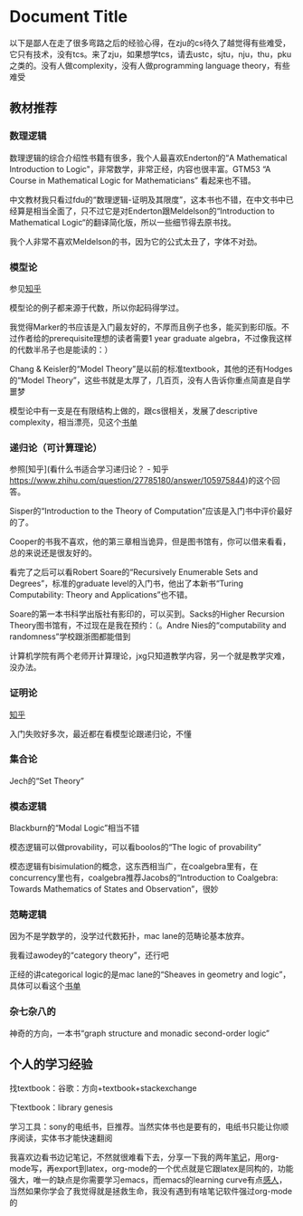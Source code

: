 # Document Title
以下是鄙人在走了很多弯路之后的经验心得，在zju的cs待久了越觉得有些难受，它只有技术，没有tcs。来了zju，如果想学tcs，请去ustc，sjtu，nju，thu，pku之类的。没有人做complexity，没有人做programming language theory，有些难受
## 教材推荐
### 数理逻辑
数理逻辑的综合介绍性书籍有很多，我个人最喜欢Enderton的“A Mathematical Introduction to Logic"，非常数学，非常正经，内容也很丰富。GTM53 “A Course in Mathematical Logic for Mathematicians” 看起来也不错。

中文教材我只看过fdu的“数理逻辑-证明及其限度”，这本书也不错，在中文书中已经算是相当全面了，只不过它是对Enderton跟Meldelson的“Introduction to Mathematical Logic“的翻译简化版，所以一些细节得去原书找。

我个人非常不喜欢Meldelson的书，因为它的公式太丑了，字体不对劲。
### 模型论
参见[知乎](https://www.zhihu.com/question/36382597/answer/100089998)

模型论的例子都来源于代数，所以你起码得学过。

我觉得Marker的书应该是入门最友好的，不厚而且例子也多，能买到影印版。不过作者给的prerequisite理想的读者需要1 year graduate algebra，不过像我这样的代数半吊子也是能读的：）

Chang & Keisler的“Model Theory”是以前的标准textbook，其他的还有Hodges的“Model Theory”，这些书就是太厚了，几百页，没有人告诉你重点简直是自学噩梦

模型论中有一支是在有限结构上做的，跟cs很相关，发展了descriptive complexity，相当漂亮，见这个[书单](https://www.douban.com/doulist/13723512/)
### 递归论（可计算理论）
参照[知乎](看什么书适合学习递归论？ - 知乎
https://www.zhihu.com/question/27785180/answer/105975844)的这个回答。

Sisper的“Introduction to the Theory of Computation”应该是入门书中评价最好的了。

Cooper的书我不喜欢，他的第三章相当诡异，但是图书馆有，你可以借来看看，总的来说还是很友好的。

看完了之后可以看Robert Soare的“Recursively Enumerable Sets and Degrees”，标准的graduate level的入门书，他出了本新书“Turing Computability: Theory and Applications”也不错。

Soare的第一本书科学出版社有影印的，可以买到。Sacks的Higher Recursion Theory图书馆有，不过现在是我在预约：（。Andre Nies的“computability and randomness”学校跟浙图都能借到

计算机学院有两个老师开计算理论，jxg只知道教学内容，另一个就是教学灾难，没办法。
### 证明论
[知乎](https://www.zhihu.com/question/39106749/answer/79847632)

入门失败好多次，最近都在看模型论跟递归论，不懂
### 集合论
Jech的“Set Theory”
### 模态逻辑
Blackburn的“Modal Logic”相当不错

模态逻辑可以做provability，可以看boolos的“The logic of provability”

模态逻辑有bisimulation的概念，这东西相当广，在coalgebra里有，在concurrency里也有，coalgebra推荐Jacobs的“Introduction to Coalgebra: Towards Mathematics of States and Observation”，很妙
### 范畴逻辑
因为不是学数学的，没学过代数拓扑，mac lane的范畴论基本放弃。

我看过awodey的“category theory”，还行吧

正经的讲categorical logic的是mac lane的“Sheaves in geometry and logic”，具体可以看这个[书单](https://www.douban.com/doulist/116386994/)
### 杂七杂八的
神奇的方向，一本书“graph structure and monadic second-order logic”
## 个人的学习经验
找textbook：谷歌：方向+textbook+stackexchange

下textbook：library genesis

学习工具：sony的电纸书，巨推荐。当然实体书也是要有的，电纸书只能让你顺序阅读，实体书才能快速翻阅

我喜欢边看书边记笔记，不然就很难看下去，分享一下我的两年[笔记](https://github.com/wugouzi/notes)，用org-mode写，再export到latex，org-mode的一个优点就是它跟latex是同构的，功能强大，唯一的缺点是你需要学习emacs，而emacs的learning curve有点[感人](https://stackoverflow.com/questions/10942008/what-does-emacs-learning-curve-actually-look-like)，当然如果你学会了我觉得就是拯救生命，我没有遇到有啥笔记软件强过org-mode的
